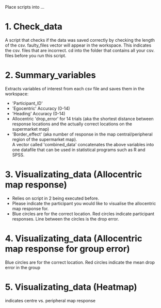 Place scripts into ...
# 1. Check_data
A script that checks if the data was saved correctly by checking the length of the csv. faulty_files vector will appear in the workspace. This indicates the csv. files that are incorrect. cd into the folder that contains all your csv. files before you run this script. 

# 2. Summary_variables
Extracts variables of interest from each csv file and saves them in the workspace:
- 'Participant_ID'
- 'Egocentric' Accuracy (0-14)
- 'Heading' Accuracy (0-14)
- Allocentric 'drop_error' for 14 trials (aka the shortest distance between response locations and the actually correct locations on the supermarket map)
- 'Border_effect' (aka number of response in the map central/peripheral region of the supermarket map).  
A vector called 'combined_data' concatenates the above variables into one datafile that can be used in statistical programs such as R and SPSS.
# 3. Visualizating_data (Allocentric map response)
- Relies on script in 2 being executed before.
- Please indicate the participant you would like to visualise the allocentric map response for. 
- Blue circles are for the correct location. Red circles indicate participant responses. Line between the circles is the drop error. 

# 4. Visualizating_data (Allocentric map response for group error)
 Blue circles are for the correct location. Red circles indicate the mean drop error in the group
 
# 5. Visualizating_data (Heatmap)
indicates centre vs. peripheral map response
